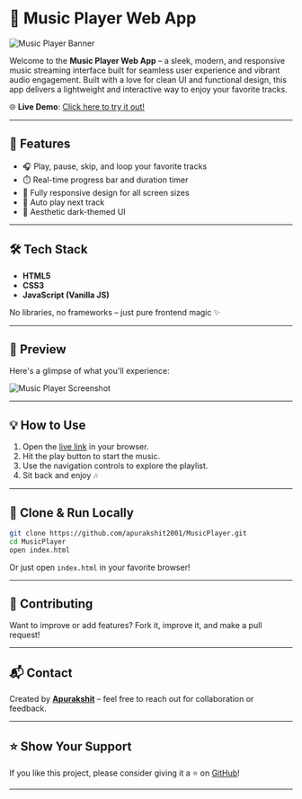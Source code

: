 # 🎵 Music Player Web App

![Music Player Banner](https://github.com/user-attachments/assets/eb34af6b-1242-40b2-b34b-d8426b321fd3)

Welcome to the **Music Player Web App** – a sleek, modern, and responsive music streaming interface built for seamless user experience and vibrant audio engagement. Built with a love for clean UI and functional design, this app delivers a lightweight and interactive way to enjoy your favorite tracks.

🌐 **Live Demo**: [Click here to try it out!](https://musicplayer-orbit.netlify.app/)

---

## 🚀 Features

* 🎧 Play, pause, skip, and loop your favorite tracks
* ⏱️ Real-time progress bar and duration timer
* 📱 Fully responsive design for all screen sizes
* 🔁 Auto play next track
* 🌙 Aesthetic dark-themed UI

---

## 🛠️ Tech Stack

* **HTML5**
* **CSS3**
* **JavaScript (Vanilla JS)**

No libraries, no frameworks – just pure frontend magic ✨

---

## 📸 Preview

Here's a glimpse of what you'll experience:

![Music Player Screenshot](https://github.com/user-attachments/assets/eb34af6b-1242-40b2-b34b-d8426b321fd3)

---

## 💡 How to Use

1. Open the [live link](https://apurakshit2001.github.io/MusicPlayer/) in your browser.
2. Hit the play button to start the music.
3. Use the navigation controls to explore the playlist.
4. Sit back and enjoy 🎶

---

## 📁 Clone & Run Locally

```bash
git clone https://github.com/apurakshit2001/MusicPlayer.git
cd MusicPlayer
open index.html
```

Or just open `index.html` in your favorite browser!

---

## 🙌 Contributing

Want to improve or add features? Fork it, improve it, and make a pull request!

---

## 📬 Contact

Created by **[Apurakshit](https://github.com/apurakshit2001)** – feel free to reach out for collaboration or feedback.

---

## ⭐ Show Your Support

If you like this project, please consider giving it a ⭐ on [GitHub](https://github.com/apurakshit2001/MusicPlayer)!

---

